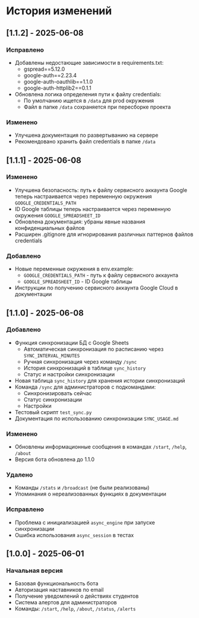 # История изменений

## [1.1.2] - 2025-06-08

### Исправлено
- Добавлены недостающие зависимости в requirements.txt:
  - gspread==5.12.0
  - google-auth==2.23.4
  - google-auth-oauthlib==1.1.0
  - google-auth-httplib2==0.1.1
- Обновлена логика определения пути к файлу credentials:
  - По умолчанию ищется в `/data` для prod окружения
  - Файл в папке `/data` сохраняется при пересборке проекта

### Изменено
- Улучшена документация по развертыванию на сервере
- Рекомендовано хранить файл credentials в папке `/data`

## [1.1.1] - 2025-06-08

### Изменено
- Улучшена безопасность: путь к файлу сервисного аккаунта Google теперь настраивается через переменную окружения `GOOGLE_CREDENTIALS_PATH`
- ID Google таблицы теперь настраивается через переменную окружения `GOOGLE_SPREADSHEET_ID`
- Обновлена документация: убраны явные названия конфиденциальных файлов
- Расширен .gitignore для игнорирования различных паттернов файлов credentials

### Добавлено
- Новые переменные окружения в env.example:
  - `GOOGLE_CREDENTIALS_PATH` - путь к файлу сервисного аккаунта
  - `GOOGLE_SPREADSHEET_ID` - ID Google таблицы
- Инструкции по получению сервисного аккаунта Google Cloud в документации

## [1.1.0] - 2025-06-08

### Добавлено
- Функция синхронизации БД с Google Sheets
  - Автоматическая синхронизация по расписанию через `SYNC_INTERVAL_MINUTES`
  - Ручная синхронизация через команду `/sync`
  - История синхронизаций в таблице `sync_history`
  - Статус и настройки синхронизации
- Новая таблица `sync_history` для хранения истории синхронизаций
- Команда `/sync` для администраторов с подкомандами:
  - Синхронизировать сейчас
  - Статус синхронизации
  - Настройки
- Тестовый скрипт `test_sync.py`
- Документация по использованию синхронизации `SYNC_USAGE.md`

### Изменено
- Обновлены информационные сообщения в командах `/start`, `/help`, `/about`
- Версия бота обновлена до 1.1.0

### Удалено
- Команды `/stats` и `/broadcast` (не были реализованы)
- Упоминания о нереализованных функциях в документации

### Исправлено
- Проблема с инициализацией `async_engine` при запуске синхронизации
- Ошибка использования `async_session` в тестах

## [1.0.0] - 2025-06-01

### Начальная версия
- Базовая функциональность бота
- Авторизация наставников по email
- Получение уведомлений о действиях студентов
- Система алертов для администраторов
- Команды: `/start`, `/help`, `/about`, `/status`, `/alerts`